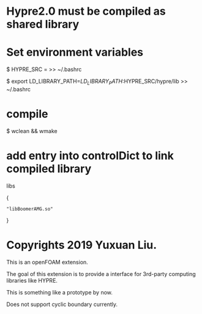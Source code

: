 # Hypre2.0 must be compiled as shared library

# Set environment variables
$ HYPRE_SRC = <Hypre-root-path> >> ~/.bashrc
	
$ export LD_LIBRARY_PATH=$LD_LIBRARY_PATH:$HYPRE_SRC/hypre/lib >> ~/.bashrc

# compile
$ wclean && wmake

# add entry into controlDict to link compiled library
libs

{

	"libBoomerAMG.so"
	
}


###
# Copyrights 2019 Yuxuan Liu.

This is an openFOAM extension.

The goal of this extension is to provide a interface for 3rd-party computing libraries 
like HYPRE.

This is something like a prototype by now.

Does not support cyclic boundary currently.

